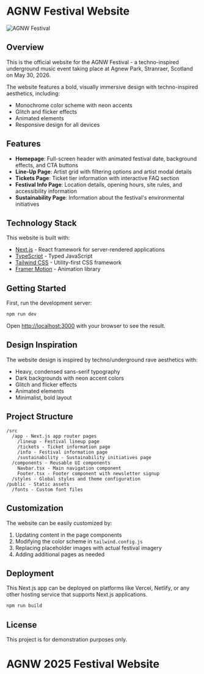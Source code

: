 # AGNW Festival Website

![AGNW Festival](https://via.placeholder.com/1200x630/121212/39FF14?text=AGNW+Festival)

## Overview

This is the official website for the AGNW Festival - a techno-inspired underground music event taking place at Agnew Park, Stranraer, Scotland on May 30, 2026.

The website features a bold, visually immersive design with techno-inspired aesthetics, including:

- Monochrome color scheme with neon accents
- Glitch and flicker effects
- Animated elements
- Responsive design for all devices

## Features

- **Homepage**: Full-screen header with animated festival date, background effects, and CTA buttons
- **Line-Up Page**: Artist grid with filtering options and artist modal details
- **Tickets Page**: Ticket tier information with interactive FAQ section
- **Festival Info Page**: Location details, opening hours, site rules, and accessibility information
- **Sustainability Page**: Information about the festival's environmental initiatives

## Technology Stack

This website is built with:

- [Next.js](https://nextjs.org) - React framework for server-rendered applications
- [TypeScript](https://www.typescriptlang.org/) - Typed JavaScript
- [Tailwind CSS](https://tailwindcss.com/) - Utility-first CSS framework
- [Framer Motion](https://www.framer.com/motion/) - Animation library

## Getting Started

First, run the development server:

```bash
npm run dev
```

Open [http://localhost:3000](http://localhost:3000) with your browser to see the result.

## Design Inspiration

The website design is inspired by techno/underground rave aesthetics with:

- Heavy, condensed sans-serif typography
- Dark backgrounds with neon accent colors
- Glitch and flicker effects
- Animated elements
- Minimalist, bold layout

## Project Structure

```
/src
  /app - Next.js app router pages
    /lineup - Festival lineup page
    /tickets - Ticket information page
    /info - Festival information page
    /sustainability - Sustainability initiatives page
  /components - Reusable UI components
    Navbar.tsx - Main navigation component
    Footer.tsx - Footer component with newsletter signup
  /styles - Global styles and theme configuration
/public - Static assets
  /fonts - Custom font files
```

## Customization

The website can be easily customized by:

1. Updating content in the page components
2. Modifying the color scheme in `tailwind.config.js`
3. Replacing placeholder images with actual festival imagery
4. Adding additional pages as needed

## Deployment

This Next.js app can be deployed on platforms like Vercel, Netlify, or any other hosting service that supports Next.js applications.

```bash
npm run build
```

## License

This project is for demonstration purposes only.
# AGNW 2025 Festival Website
